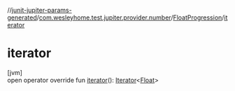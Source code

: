 //[junit-jupiter-params-generated](../../../index.md)/[com.wesleyhome.test.jupiter.provider.number](../index.md)/[FloatProgression](index.md)/[iterator](iterator.md)

# iterator

[jvm]\
open operator override fun [iterator](iterator.md)(): [Iterator](https://kotlinlang.org/api/latest/jvm/stdlib/kotlin.collections/-iterator/index.html)&lt;[Float](https://kotlinlang.org/api/latest/jvm/stdlib/kotlin/-float/index.html)&gt;
